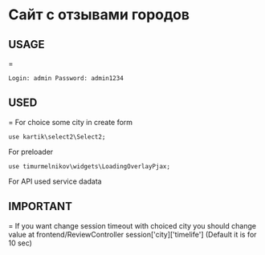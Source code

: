 #   Сайт с отзывами городов


##  USAGE

=

`
Login: admin
Password: admin1234
`

##  USED

=
For choice some city in create form

`
use kartik\select2\Select2;
`

For preloader

`
use timurmelnikov\widgets\LoadingOverlayPjax;
`

For API used service dadata

##  IMPORTANT

=
If you want change session timeout with choiced city you should change value at frontend/ReviewController session['city]['timelife']
(Default it is for 10 sec)



